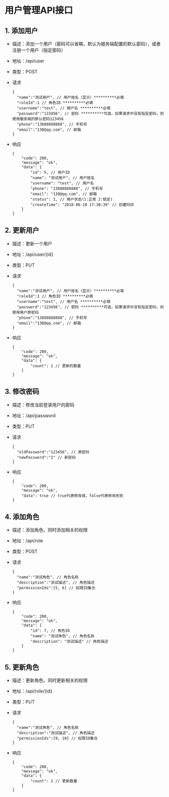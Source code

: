 # 用户管理API接口

## 1. 添加用户

- 描述：添加一个用户（密码可以省略，默认为服务端配置的默认密码），或者注册一个用户（指定密码）

- 地址：/api/user

- 类型：POST

- 请求

  ```
  {
  	"name":"测试用户", // 用户姓名（显示）**********必填
  	"roleId":1 // 角色ID **********必填
  	"username":"test", // 用户名 **********必填
  	"password":"123456", // 密码 **********可选，如果请求中没有指定密码，则使用服务端的默认密码123456
  	"phone":"13888888888", // 手机号
  	"email":"138@qq.com", // 邮箱
  }
  ```

- 响应

  ```
  {
      "code": 200,
      "message": "ok",
      "data": {
          "id": 5, // 用户ID
          "name": "测试用户", // 用户姓名
          "username": "test", // 用户名
          "phone": "13888888888", // 手机号
          "email": "138@qq.com", // 邮箱
          "status": 1, // 用户状态(1:正常 2:锁定)
          "createTime": "2018-06-18 17:30:39" // 创建时间
      }
  }
  ```


## 2. 更新用户

- 描述：更新一个用户

- 地址：/api/user/{id}

- 类型：PUT

- 请求

  ```
  {
  	"name":"测试用户", // 用户姓名（显示）**********必填
  	"roleId":1 // 角色ID **********必填
  	"username":"test", // 用户名 **********必填
  	"password":"123456", // 密码 **********可选，如果请求中没有指定密码，则使用用户原密码
  	"phone":"13888888888", // 手机号
  	"email":"138@qq.com", // 邮箱
  }
  ```

- 响应

  ```
  {
      "code": 200,
      "message": "ok",
      "data": {
          "count": 1 // 更新的数量
      }
  }
  ```

## 3. 修改密码

- 描述：修改当前登录用户的密码

- 地址：/api/password 

- 类型：PUT

- 请求

  ```
  {
  	"oldPassword":"123456", // 原密码
  	"newPassword":"2" // 新密码
  }
  ```

- 响应

  ```
  {
      "code": 200,
      "message": "ok",
      "data": true // true代表修改成，false代表修改失败
  }
  ```

  

## 4. 添加角色

- 描述：添加角色，同时添加相关的权限

- 地址：/api/role

- 类型：POST

- 请求

  ```
  {
  	"name":"测试角色", // 角色名称
  	"description":"测试描述", // 角色描述
  	"permissionIds":[5, 6] // 权限ID集合
  }
  ```

- 响应

  ```
  {
      "code": 200,
      "message": "ok",
      "data": {
          "id": 7, // 角色ID
          "name": "测试角色", // 角色名称
          "description": "测试描述" // 角色描述
      }
  }
  ```

  

## 5. 更新角色

- 描述：更新角色，同时更新相关的权限

- 地址：/api/role/{id}

- 类型：PUT

- 请求

  ```
  {
  	"name":"测试角色", // 角色名称
  	"description":"测试描述", // 角色描述
  	"permissionIds":[9, 10] // 权限ID集合
  }
  ```

- 响应

  ```
  {
      "code": 200,
      "message": "ok",
      "data": {
          "count": 1 // 更新数量
      }
  }
  ```

  